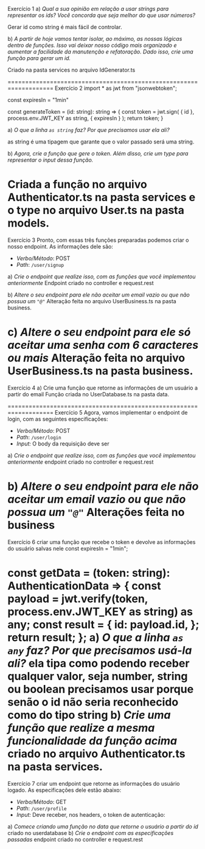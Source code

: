 Exercício 1
a) *Qual a sua opinião em relação a usar strings para representar os ids? 
Você concorda que seja melhor do que usar números?*

Gerar id como string é mais fácil de controlar.

b) *A partir de hoje vamos tentar isolar, ao máximo, as nossas lógicas dentro de funções. 
Isso vai deixar nosso código mais organizado e aumentar a facilidade da manutenção e refatoração. 
Dado isso, crie uma função para gerar um id.*

Criado na pasta services no arquivo IdGenerator.ts

===================================================================
Exercício 2
import * as jwt from "jsonwebtoken";

const expiresIn = "1min"

const generateToken = (id: string): string => {
  const token = jwt.sign(
    {
      id
    },
    process.env.JWT_KEY as string,
    {
      expiresIn
    }
  );
  return token;
}

a) *O que a linha `as string` faz? Por que precisamos usar ela ali?*

as string é uma tipagem que garante que o valor passado será uma string.

b) *Agora, crie a função que gere o token. 
Além disso, crie um type  para representar o input dessa função.*

Criada a função no arquivo Authenticator.ts na pasta services e o type 
no arquivo User.ts na pasta models.
===================================================================
Exercício 3
Pronto, com essas três funções preparadas podemos criar o nosso endpoint. As informações dele são:

- *Verbo/Método*: POST
- *Path*: `/user/signup`

a) *Crie o endpoint que realize isso, com as funções que você implementou anteriormente*
Endpoint criado no controller e request.rest

b) *Altere o seu endpoint para ele não aceitar um email vazio ou que não possua um `"@"`*
Alteração feita no arquivo UserBusiness.ts na pasta business.

c) *Altere o seu endpoint para ele só aceitar uma senha com 6 caracteres ou mais*
Alteração feita no arquivo UserBusiness.ts na pasta business.
===================================================================
Exercício 4
a) Crie uma função que retorne as informações de um usuário a partir do email
Função criada no UserDatabase.ts na pasta data.

===================================================================
Exercício 5
Agora, vamos implementar o endpoint de login, com as seguintes especificações:

- *Verbo/Método*: POST
- *Path*: `/user/login`
- *Input:* O body da requisição deve ser

a) *Crie o endpoint que realize isso, com as funções que você implementou anteriormente*
    endpoint criado no controller e request.rest

b) *Altere o seu endpoint para ele não aceitar um email vazio ou que não possua um `"@"`*
    Alterações feita no business
===================================================================
Exercício 6
criar uma função que recebe o token e devolve as informações do usuário salvas nele
const expiresIn = "1min";

const getData = (token: string): AuthenticationData => {
  const payload = jwt.verify(token, process.env.JWT_KEY as string) as any;
  const result = {
    id: payload.id,
  };
  return result;
};
a) *O que a linha `as any` faz? Por que precisamos usá-la ali?*
    ela tipa como podendo receber qualquer valor, seja number, string ou boolean
    precisamos usar porque senão o id não seria reconhecido como do tipo string
b) *Crie uma função que realize a mesma funcionalidade da função acima*
    criado no arquivo Authenticator.ts na pasta services.
====================================================================
Exercício 7
criar um endpoint que retorne as informações do usuário logado. As especificações dele estão abaixo:

- *Verbo/Método*: GET
- *Path*: `/user/profile`
- *Input:* Deve receber, nos headers, o token de autenticação:

a) *Comece criando uma função no data que retorne o usuário a partir do id*
    criado no userdatabase
b) *Crie o endpoint com as especificações passadas*
    endpoint criado no controller e request.rest